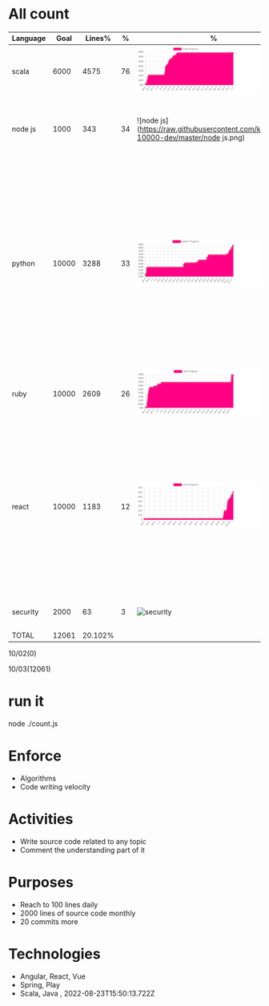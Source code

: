 # All count
|Language|Goal|Lines%|%|%|%|Subjects|
|----------|-------|-------|--------|--------|--------|--------|
|scala|6000|4575|76|![scala](https://raw.githubusercontent.com/kapit4n/l-10000-dev/master/scala.png)|play framework, akka, collections|generators 18 08 2022, inheritance 18 08 2022, HelloWorld|
|node js|1000|343|34|![node js](https://raw.githubusercontent.com/kapit4n/l-10000-dev/master/node js.png)|migrations, ruby on rails, presenters, models|graphql node 04 08 2022, interview questions 01 08 22, oop 01 08 22, oop 02 08 22|
|python|10000|3288|33|![python](https://raw.githubusercontent.com/kapit4n/l-10000-dev/master/python.png)|collections, |advanced 17 08 2022, algorithms, authentication jwt, authentication vs autorization, aws s3 boto3, django pdf, django tips, g cloud storage, login django, login flask, micropython exmaple, mysql, tensorflow example, unit tests, web3, yield, auth0, jwt example, face recognition, video face recognition|
|ruby|10000|2609|26|![ruby](https://raw.githubusercontent.com/kapit4n/l-10000-dev/master/ruby.png)|migrations, ruby on rails, presenters, models|ruby rails controllers, ruby rails models, ruby rails queries|
|react|10000|1183|12|![react](https://raw.githubusercontent.com/kapit4n/l-10000-dev/master/react.png)|Testing, builds|18 new features, custom hook session, oop 02 08 22, react context local staorage, react context update, react context, react custom hook, react hooks tips, react hooks, redux 02 08 22, styles over js 04 08 2022, tooltip 23 08 22, login logout redux, components|
|security|2000|63|3|![security](https://raw.githubusercontent.com/kapit4n/l-10000-dev/master/security.png)|react, website|hello world, react application, secure+website|
|TOTAL|12061|20.102%|
10/02(0)

10/03(12061)


  # run it
  node ./count.js
      
# Enforce
  * Algorithms
  * Code writing velocity
  
  # Activities
  * Write source code related to any topic
  * Comment the understanding part of it
      
  # Purposes
  * Reach to 100 lines daily
  * 2000 lines of source code monthly
  * 20 commits more
  
  # Technologies
  * Angular, React, Vue
  * Spring, Play
  * Scala, Java
  , 2022-08-23T15:50:13.722Z
